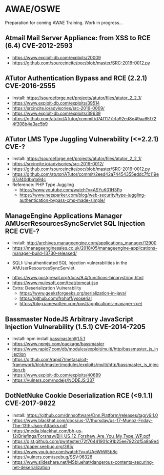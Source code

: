 # AWAE/OSWE

Preparation for coming AWAE Training. 
Work in progress...

## Atmail Mail Server Appliance: from XSS to RCE (6.4) CVE-2012-2593
- https://www.exploit-db.com/exploits/20009
- https://github.com/sourceincite/poc/blob/master/SRC-2016-0012.py

## ATutor Authentication Bypass and RCE (2.2.1) CVE-2016-2555
- Install: https://sourceforge.net/projects/atutor/files/atutor_2_2_1/
- https://www.exploit-db.com/exploits/39514
- https://srcincite.io/advisories/src-2016-0009/
- https://www.exploit-db.com/exploits/39639
- https://github.com/atutor/ATutor/commit/d74f1177cfa92ed8e49aa65f724f308b4a3ac5b9

## ATutor LMS Type Juggling Vulnerability (<=2.2.1) CVE-?
- Install: https://sourceforge.net/projects/atutor/files/atutor_2_2_1/
- https://srcincite.io/advisories/src-2016-0012/
- https://github.com/sourceincite/poc/blob/master/SRC-2016-0012.py
- https://github.com/atutor/ATutor/commit/2eed42a74454355eddc7fc119e67af40dba1a94c
- Reference: PHP Type Juggling
  - https://www.youtube.com/watch?v=ASYuK01H3Po
  - https://www.netsparker.com/blog/web-security/type-juggling-authentication-bypass-cms-made-simple/

## ManageEngine Applications Manager AMUserResourcesSyncServlet SQL Injection RCE CVE-?
- Install: http://archives.manageengine.com/applications_manager/12900
- https://manageenginesales.co.uk/2018/05/manageengine-applications-manager-build-13730-released/
+ SQLI: Unauthenticated SQL Injection vulnerabilities in the AMUserResourcesSyncServlet.  
- https://www.postgresql.org/docs/9.4/functions-binarystring.html
- https://www.mulesoft.com/tcat/tomcat-jsp
- Extra: Deserialization Vulnerability
  - https://www.geeksforgeeks.org/serialization-in-java/
  - https://github.com/frohoff/ysoserial
  - https://blog.jamesotten.com/post/applications-manager-rce/

## Bassmaster NodeJS Arbitrary JavaScript Injection Vulnerability (1.5.1) CVE-2014-7205
- Install: npm install bassmaster@1.5.1
- https://www.npmjs.com/package/bassmaster
- https://www.rapid7.com/db/modules/exploit/multi/http/bassmaster_js_injection
- https://github.com/rapid7/metasploit-framework/blob/master/modules/exploits/multi/http/bassmaster_js_injection.rb
- https://www.exploit-db.com/exploits/40689
- https://vulners.com/nodejs/NODEJS:337

## DotNetNuke Cookie Deserialization RCE (<9.1.1) CVE-2017-9822
- Install: https://github.com/dnnsoftware/Dnn.Platform/releases/tag/v9.1.0
- https://www.blackhat.com/docs/us-17/thursday/us-17-Munoz-Friday-The-13th-Json-Attacks.pdf
- https://media.blackhat.com/bh-us-12/Briefings/Forshaw/BH_US_12_Forshaw_Are_You_My_Type_WP.pdf
- https://gist.github.com/pwntester/72f76441901c91b25ee7922df5a8a9e4
- https://paper.seebug.org/365/
- https://www.youtube.com/watch?v=oUAeWhW5b8c
- https://vulners.com/seebug/SSV:96326
- https://www.slideshare.net/MSbluehat/dangerous-contents-securing-net-deserialization
